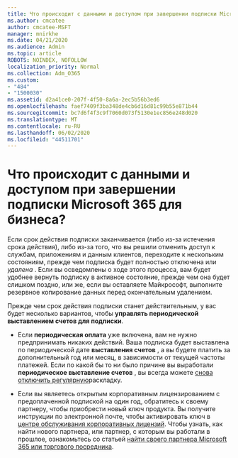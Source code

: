 ```yaml
---
title: Что происходит с данными и доступом при завершении подписки Microsoft 365 для бизнеса?
ms.author: cmcatee
author: cmcatee-MSFT
manager: mnirkhe
ms.date: 04/21/2020
ms.audience: Admin
ms.topic: article
ROBOTS: NOINDEX, NOFOLLOW
localization_priority: Normal
ms.collection: Adm_O365
ms.custom:
- "484"
- "1500030"
ms.assetid: d2a41ce0-207f-4f50-8a6a-2ec5b56b3ed6
ms.openlocfilehash: faef7409f3ba348de4cb6d16d81c99b55e871b44
ms.sourcegitcommit: bc7d6f4f3c9f7060d073f5130e1ec856e248d020
ms.translationtype: MT
ms.contentlocale: ru-RU
ms.lasthandoff: 06/02/2020
ms.locfileid: "44511701"
---
```

# <a name="what-happens-to-my-data-and-access-when-my-microsoft-365-for-business-subscription-ends"></a>Что происходит с данными и доступом при завершении подписки Microsoft 365 для бизнеса?

Если срок действия подписки заканчивается (либо из-за истечения срока действия), либо из-за того, что вы решили отменить доступ к службам, приложениям и данным клиентов, переходите к нескольким состояниям, прежде чем подписка будет полностью отключена или *удалена* . Если вы осведомлены о ходе этого процесса, вам будет удобнее вернуть подписку в активное состояние, прежде чем она будет слишком поздно, или же, если вы оставляете Майкрософт, выполните резервное копирование данных перед окончательным удалением.
  
Прежде чем срок действия подписки станет действительным, у вас будет несколько вариантов, чтобы **управлять периодической выставлением счетов для подписки**.
  
- Если **периодическая оплата** уже включена, вам не нужно предпринимать никаких действий. Ваша подписка будет выставлена по периодической дате **выставления счетов** , а вы будете платить за дополнительный год или месяц, в зависимости от текущей частоты платежей. Если по какой бы то ни было причине вы выработали **периодическое выставление счетов** , вы всегда можете [снова отключить регулярную](https://docs.microsoft.com/microsoft-365/commerce/subscriptions/renew-your-subscription#turn-recurring-billing-off-or-on)раскладку.

- Если вы являетесь открытым корпоративным лицензированием с предоплаченной подпиской на один год, обратитесь к своему партнеру, чтобы приобрести новый ключ продукта. Вы получите инструкции по электронной почте, чтобы активировать ключ в [центре обслуживания корпоративных лицензий](https://go.microsoft.com/fwlink/p/?LinkID=282016). Чтобы узнать, как найти нового партнера, или партнер, с которым вы работали в прошлое, ознакомьтесь со статьей [найти своего партнера Microsoft 365 или торгового посредника](https://docs.microsoft.com/microsoft-365/admin/manage/find-your-partner-or-reseller).